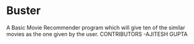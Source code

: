 # Buster
A Basic Movie Recommender program which will give 
ten of the similar movies as the one given by the 
user.
CONTRIBUTORS
-AJITESH GUPTA
